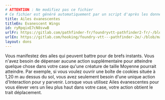 ```yaml
---
# ATTENTION : Ne modifiez pas ce fichier
# Ce fichier est généré automatiquement par un script d'après les données du module Foundry VTT officiel et de sa traduction
title: Ailes évanescentes
titleEn: Evanescent Wings
id: ryRpqixE7cN8svwB
urlFr: https://gitlab.com/pathfinder-fr/foundryvtt-pathfinder2-fr/-/blob/master/data/feats/ryRpqixE7cN8svwB.htm
urlEn: https://gitlab.com/hooking/foundry-vtt---pathfinder-2e/-/blob/master/packs/data/feats.db/evanescent-wings.json
layout: dons
---
```

Vous manifestez des ailes qui peuvent battre pour de brefs instants. Vous n'avez besoin de dépenser aucune action supplémentaire pour atteindre quelque chose dans votre case qu'une créature de taille Moyenne pourrait atteindre. Par exemple, si vous voulez ouvrir une boîte de cookies située à 1,20 m au dessus du sol, vous avez seulement besoin d'une unique action d'Interaction pour y parvenir. Lorsque vous utilisez Ailes évanescentes pour vous élever vers un lieu plus haut dans votre case, votre action obtient le trait déplacement.

